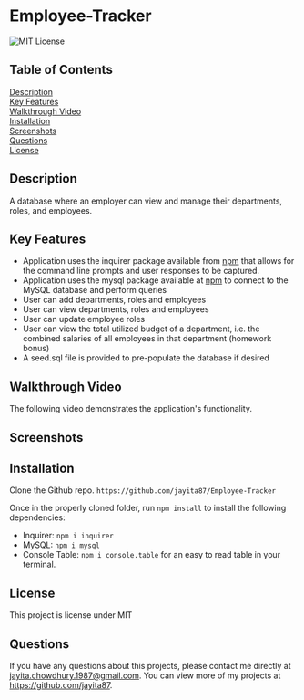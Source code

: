 # Employee-Tracker
![MIT License](https://img.shields.io/badge/license-MIT%20License-blue.svg)

## Table of Contents
[Description](#description) <br/>
[Key Features](#key-features) <br/>
[Walkthrough Video](#walkthrough-video) <br/>
[Installation](#installation) <br/>
[Screenshots](#screenshots) <br/>
[Questions](#questions) <br/>
[License](#license)

## Description
A database where an employer can view and manage their departments, roles, and employees.

## Key Features
- Application uses the inquirer package available from [npm](https://www.npmjs.com/package/inquirer) that allows for the command line prompts and user responses to be captured.
- Application uses the mysql package available at [npm](https://www.npmjs.com/package/mysql) to connect to the MySQL database and perform queries
- User can add departments, roles and employees
- User can view departments, roles and employees
- User can update employee roles
- User can view the total utilized budget of a department, i.e. the combined salaries of all employees in that department (homework bonus)
- A seed.sql file is provided to pre-populate the database if desired

## Walkthrough Video
The following video demonstrates the application's functionality.

## Screenshots 

## Installation
Clone the Github repo.
```https://github.com/jayita87/Employee-Tracker```

Once in the properly cloned folder, run ```npm install``` to install the following dependencies:
 * Inquirer:  ```npm i inquirer```
 * MySQL:  ```npm i mysql``` 
 * Console Table:  ```npm i console.table``` for an easy to read table in your terminal.

## License
This project is license under MIT

## Questions
If you have any questions about this projects, please contact me directly at jayita.chowdhury.1987@gmail.com. You can view more of my projects at https://github.com/jayita87.
